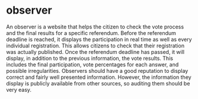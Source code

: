 # observer

An observer is a website that helps the citizen to check the vote process and the final results for a specific referendum.
Before the referendum deadline is reached, it displays the participation in real time as well as every individual registration.
This allows citizens to check that their registration was actually published.
Once the referendum deadline has passed, it will display, in addition to the previous information, the vote results.
This includes the final participation, vote percentages for each answer, and possible irregularities.
Observers should have a good reputation to display correct and fairly well presented information.
However, the information they display is publicly available from other sources, so auditing them should be very easy.
